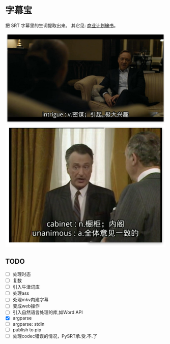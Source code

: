 # 字幕宝

把 SRT 字幕里的生词提取出来。 其它见: [商业计划<del>输</del>书](http://scateu.me/2017/01/13/subtitles-cet4.html)。


![DEMO: House of Cards](https://github.com/scateu/zimubao/raw/master/snapshots/House.of.Cards.S01E01.jpg)
![DEMO: Yes Prime Minister](https://github.com/scateu/zimubao/raw/master/snapshots/Yes.Prime.Minister.S02E08.png)

## TODO

 - [ ] 处理时态 
 - [ ] 复数
 - [ ] 引入牛津词库
 - [ ] 处理ass
 - [ ] 处理mkv内建字幕
 - [ ] 变成web操作
 - [ ] 引入自然语言处理的库,如Word API
 - [X] argparse
 - [ ] argparse: stdin
 - [ ] publish to pip
 - [ ] 处理codec错误的情况，PySRT承.受.不.了
